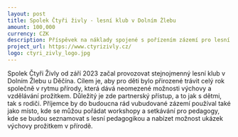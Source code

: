 ```yaml
---
layout: post
title: Spolek Čtyři živly - lesní klub v Dolním Žlebu
amount: 100,000
currency: CZK
description: Příspěvek na náklady spojené s pořízením zázemí pro lesní školku
project_url: https://www.ctyrizivly.cz/ 
logo: ctyri_zivly_logo.jpg
---
```


Spolek Čtyři Živly od září 2023 začal provozovat stejnojmenný lesní klub v Dolním Žlebu u Děčína. Cílem je, aby pro děti bylo přirozené trávit celý rok společně v rytmu přírody, která dává neomezené možnosti výchovy a vzdělávání prožitkem. Důležitý
je zde partnerský přístup, a to jak s dětmi, tak s rodiči. Příjemce by do budoucna rád vubudované zázemí používal také jako místo, kde se můžou pořádat workshopy a setkávání pro pedagogy, kde se budou seznamovat s lesní pedagogikou a nabízet
možnost ukázek výchovy prožitkem v přírodě.
